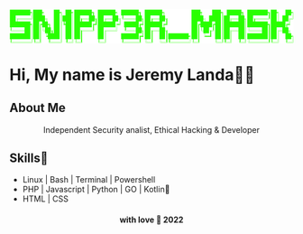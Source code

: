 <img src="./Sn1pp3r_M4sK_transparente.png" alt="Sn1pp3r_M4sK" align="center">

# Hi, My name is Jeremy Landa👨‍💻
 
## About Me

<div align="center">Independent Security analist, Ethical Hacking & Developer<br></div>

## Skills💜

- Linux | Bash | Terminal | Powershell
- PHP | Javascript | Python | GO | Kotlin💙
- HTML | CSS


<h4 align="center">with love 🤍 2022</h4>
